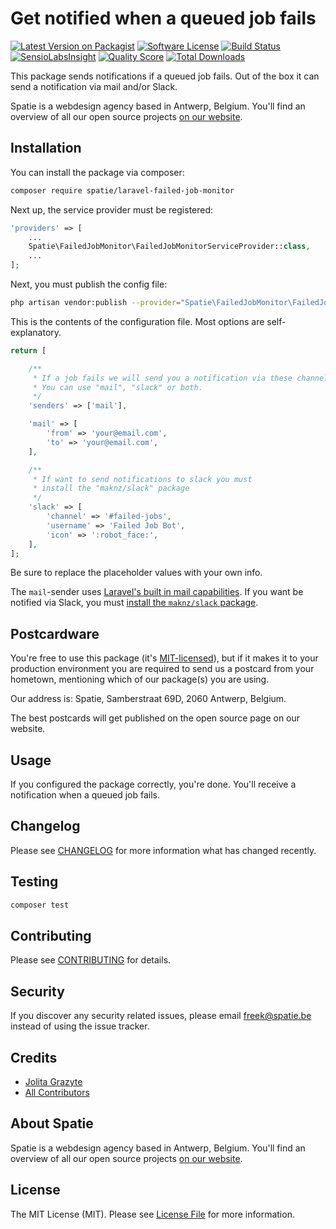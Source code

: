 # Get notified when a queued job fails

[![Latest Version on Packagist](https://img.shields.io/packagist/v/spatie/laravel-failed-job-monitor.svg?style=flat-square)](https://packagist.org/packages/spatie/laravel-failed-job-monitor)
[![Software License](https://img.shields.io/badge/license-MIT-brightgreen.svg?style=flat-square)](LICENSE.md)
[![Build Status](https://img.shields.io/travis/spatie/laravel-failed-job-monitor/master.svg?style=flat-square)](https://travis-ci.org/spatie/laravel-failed-job-monitor)
[![SensioLabsInsight](https://img.shields.io/sensiolabs/i/f2aaa07e-2960-4ed5-a130-626e990fef3f.svg?style=flat-square)](https://insight.sensiolabs.com/projects/f2aaa07e-2960-4ed5-a130-626e990fef3f)
[![Quality Score](https://img.shields.io/scrutinizer/g/spatie/laravel-failed-job-monitor.svg?style=flat-square)](https://scrutinizer-ci.com/g/spatie/laravel-failed-job-monitor)
[![Total Downloads](https://img.shields.io/packagist/dt/spatie/laravel-failed-job-monitor.svg?style=flat-square)](https://packagist.org/packages/spatie/laravel-failed-job-monitor)

This package sends notifications if a queued job fails. Out of the box it can send a notification via mail and/or Slack.

Spatie is a webdesign agency based in Antwerp, Belgium. You'll find an overview of all our open source projects [on our website](https://spatie.be/opensource).

## Installation

You can install the package via composer:

``` bash
composer require spatie/laravel-failed-job-monitor
```

Next up, the service provider must be registered:

```php
'providers' => [
    ...
    Spatie\FailedJobMonitor\FailedJobMonitorServiceProvider::class,
    ...
];
```

Next, you must publish the config file:

```bash
php artisan vendor:publish --provider="Spatie\FailedJobMonitor\FailedJobMonitorServiceProvider"
```

This is the contents of the configuration file. Most options are self-explanatory.

```php
return [

    /**
     * If a job fails we will send you a notification via these channels.
     * You can use "mail", "slack" or both.
     */
    'senders' => ['mail'],

    'mail' => [
        'from' => 'your@email.com',
        'to' => 'your@email.com',
    ],

    /**
     * If want to send notifications to slack you must
     * install the "maknz/slack" package
     */
    'slack' => [
        'channel' => '#failed-jobs',
        'username' => 'Failed Job Bot',
        'icon' => ':robot_face:',
    ],
];

```

Be sure to replace the placeholder values with your own info.

The `mail`-sender uses [Laravel's built in mail capabilities](https://laravel.com/docs/5.2/mail#sending-mail).
If you want be notified via Slack, you must [install the `maknz/slack` package](https://github.com/maknz/slack).

## Postcardware

You're free to use this package (it's [MIT-licensed](LICENSE.md)), but if it makes it to your production environment you are required to send us a postcard from your hometown, mentioning which of our package(s) you are using.

Our address is: Spatie, Samberstraat 69D, 2060 Antwerp, Belgium.

The best postcards will get published on the open source page on our website.

## Usage

If you configured the package correctly, you're done. You'll receive a notification when a queued job fails.

## Changelog

Please see [CHANGELOG](CHANGELOG.md) for more information what has changed recently.

## Testing

``` bash
composer test
```

## Contributing

Please see [CONTRIBUTING](.github/CONTRIBUTING.md) for details.

## Security

If you discover any security related issues, please email freek@spatie.be instead of using the issue tracker.

## Credits

- [Jolita Grazyte](https://github.com/JolitaGrazyte)
- [All Contributors](../../contributors)

## About Spatie
Spatie is a webdesign agency based in Antwerp, Belgium. You'll find an overview of all our open source projects [on our website](https://spatie.be/opensource).

## License

The MIT License (MIT). Please see [License File](LICENSE.md) for more information.
